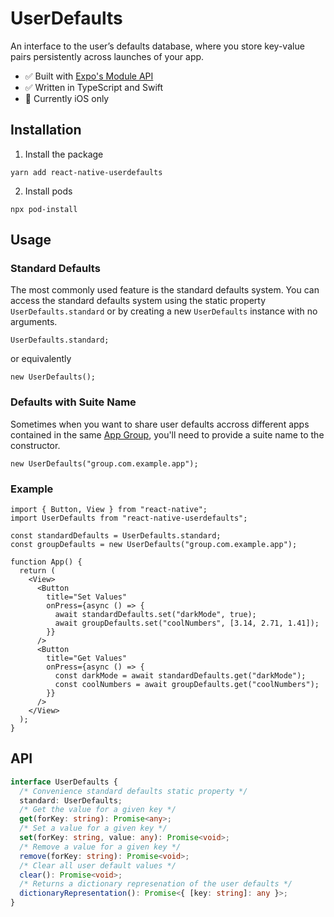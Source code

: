 # UserDefaults

An interface to the user’s defaults database, where you store key-value pairs persistently across launches of your app.

- :white_check_mark: Built with [Expo's Module API](https:docs.expo.dev/modules/module-api/)
- :white_check_mark: Written in TypeScript and Swift
- :apple: Currently iOS only

## Installation

1. Install the package

```console
yarn add react-native-userdefaults
```

2. Install pods

```console
npx pod-install
```

## Usage

### Standard Defaults

The most commonly used feature is the standard defaults system. You can access the standard defaults system using the static property `UserDefaults.standard` or by creating a new `UserDefaults` instance with no arguments.

```tsx
UserDefaults.standard;
```

or equivalently

```tsx
new UserDefaults();
```

### Defaults with Suite Name

Sometimes when you want to share user defaults accross different apps contained in the same [App Group](https://developer.apple.com/documentation/xcode/configuring-app-groups?changes=_3), you'll need to provide a suite name to the constructor.

```tsx
new UserDefaults("group.com.example.app");
```

### Example

```tsx
import { Button, View } from "react-native";
import UserDefaults from "react-native-userdefaults";

const standardDefaults = UserDefaults.standard;
const groupDefaults = new UserDefaults("group.com.example.app");

function App() {
  return (
    <View>
      <Button
        title="Set Values"
        onPress={async () => {
          await standardDefaults.set("darkMode", true);
          await groupDefaults.set("coolNumbers", [3.14, 2.71, 1.41]);
        }}
      />
      <Button
        title="Get Values"
        onPress={async () => {
          const darkMode = await standardDefaults.get("darkMode");
          const coolNumbers = await groupDefaults.get("coolNumbers");
        }}
      />
    </View>
  );
}
```

## API

```typescript
interface UserDefaults {
  /* Convenience standard defaults static property */
  standard: UserDefaults;
  /* Get the value for a given key */
  get(forKey: string): Promise<any>;
  /* Set a value for a given key */
  set(forKey: string, value: any): Promise<void>;
  /* Remove a value for a given key */
  remove(forKey: string): Promise<void>;
  /* Clear all user default values */
  clear(): Promise<void>;
  /* Returns a dictionary represenation of the user defaults */
  dictionaryRepresentation(): Promise<{ [key: string]: any }>;
}
```
